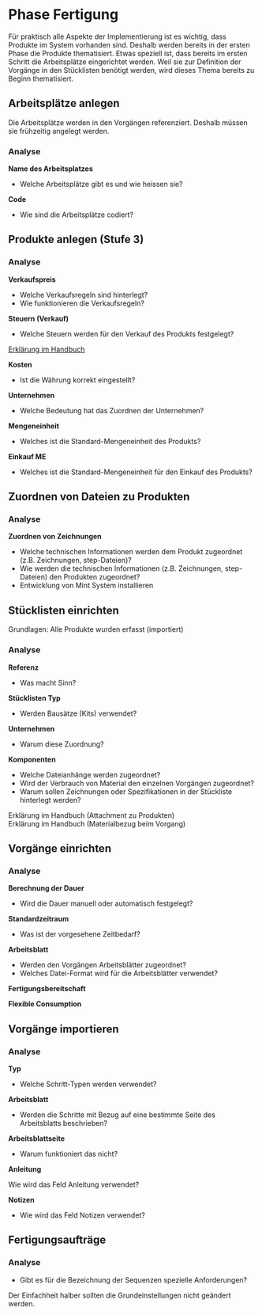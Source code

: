 # Phase Fertigung
  
Für praktisch alle Aspekte der Implementierung ist es wichtig, dass Produkte im System vorhanden sind. Deshalb werden bereits in der ersten Phase die Produkte thematisiert. Etwas speziell ist, dass bereits im ersten Schritt die Arbeitsplätze eingerichtet werden. Weil sie zur Definition der Vorgänge in den Stücklisten benötigt werden, wird dieses Thema bereits zu Beginn thematisiert.

## Arbeitsplätze anlegen

Die Arbeitsplätze werden in den Vorgängen referenziert. Deshalb müssen sie frühzeitig angelegt werden.

### Analyse

**Name des Arbeitsplatzes**

- Welche Arbeitsplätze gibt es und wie heissen sie?

**Code**

- Wie sind die Arbeitsplätze codiert?

## Produkte anlegen (Stufe 3)

### Analyse

**Verkaufspreis**

- Welche Verkaufsregeln sind hinterlegt?
- Wie funktionieren die Verkaufsregeln?

**Steuern (Verkauf)**

- Welche Steuern werden für den Verkauf des Produkts festgelegt?
  
[Erklärung im Handbuch](https://odoo-erp.ch/theorie-mehrwertsteuer.html#steuersatze)

**Kosten**

- Ist die Währung korrekt eingestellt?

**Unternehmen**

- Welche Bedeutung hat das Zuordnen der Unternehmen?

**Mengeneinheit**

- Welches ist die Standard-Mengeneinheit des Produkts?
 
**Einkauf ME**

- Welches ist die Standard-Mengeneinheit für den Einkauf des Produkts?

## Zuordnen von Dateien zu Produkten

### Analyse

**Zuordnen von Zeichnungen**

- Welche technischen Informationen werden dem Produkt zugeordnet (z.B. Zeichnungen, step-Dateien)?
- Wie werden die technischen Informationen (z.B. Zeichnungen, step-Dateien) den Produkten zugeordnet?
- Entwicklung von Mint System installieren

## Stücklisten einrichten

Grundlagen: Alle Produkte wurden erfasst (importiert)

### Analyse

**Referenz**

- Was macht Sinn?

**Stücklisten Typ**

- Werden Bausätze (Kits) verwendet?

**Unternehmen**

- Warum diese Zuordnung?

**Komponenten**

- Welche Dateianhänge werden zugeordnet?
- Wird der Verbrauch von Material den einzelnen Vorgängen zugeordnet?
- Warum sollen Zeichnungen oder Spezifikationen in der Stückliste hinterlegt werden?

Erklärung im Handbuch (Attachment zu Produkten)\
Erklärung im Handbuch (Materialbezug beim Vorgang)

## Vorgänge einrichten

### Analyse

**Berechnung der Dauer**

- Wird die Dauer manuell oder automatisch festgelegt?

**Standardzeitraum**

- Was ist der vorgesehene Zeitbedarf?

**Arbeitsblatt**

- Werden den Vorgängen Arbeitsblätter zugeordnet?
- Welches Datei-Format wird für die Arbeitsblätter verwendet?

**Fertigungsbereitschaft**

**Flexible Consumption**

## Vorgänge importieren

### Analyse

**Typ**

-   Welche Schritt-Typen werden verwendet?

**Arbeitsblatt**

-   Werden die Schritte mit Bezug auf eine bestimmte Seite des Arbeitsblatts beschrieben?

**Arbeitsblattseite**

- Warum funktioniert das nicht?

**Anleitung**

Wie wird das Feld Anleitung verwendet?

**Notizen**

-   Wie wird das Feld Notizen verwendet?

## Fertigungsaufträge

### Analyse

-   Gibt es für die Bezeichnung der Sequenzen spezielle Anforderungen?  

Der Einfachheit halber sollten die Grundeinstellungen nicht geändert werden.

